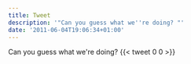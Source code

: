 ```yaml
---
title: Tweet
description: '"Can you guess what we''re doing? "'
date: '2011-06-04T19:06:34+01:00'
---
```

Can you guess what we're doing? 
      {{< tweet 0 0 >}}
    
